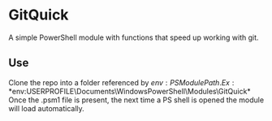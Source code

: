 # GitQuick
A simple PowerShell module with functions that speed up working with git.

## Use
Clone the repo into a folder referenced by $env:PSModulePath. Ex: *$env:USERPROFILE\Documents\WindowsPowerShell\Modules\GitQuick\*  
Once the .psm1 file is present, the next time a PS shell is opened the module will load automatically.